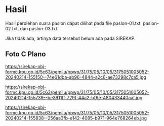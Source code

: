 # Hasil

Hasil perolehan suara paslon dapat dilihat pada file paslon-01.txt, paslon-02.txt, dan paslon-03.txt.

Jika tidak ada, artinya data tersebut belum ada pada SIREKAP.

## Foto C Plano

https://sirekap-obj-formc.kpu.go.id/5c63/pemilu/ppwp/31/75/05/10/05/3175051005052-20240214-155150--74e61dba-ab96-4844-a2c6-ae73298c7ca5.jpg

https://sirekap-obj-formc.kpu.go.id/5c63/pemilu/ppwp/31/75/05/10/05/3175051005052-20240214-155739--be3911ff-729f-44a2-bf6e-480433440aaf.jpg

https://sirekap-obj-formc.kpu.go.id/5c63/pemilu/ppwp/31/75/05/10/05/3175051005052-20240214-155838--256aa3fb-e142-4085-b971-964e768264eb.jpg
